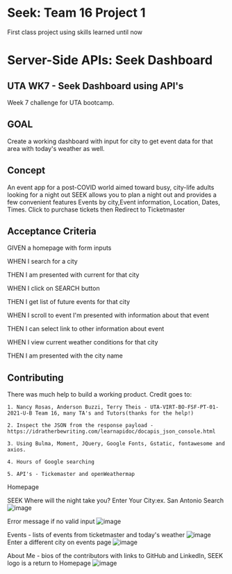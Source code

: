 # Seek: Team 16 Project 1
First class project using skills learned until now
# Server-Side APIs: Seek Dashboard

## UTA WK7 - Seek Dashboard using API's
Week 7 challenge for UTA bootcamp.

## GOAL
Create a working dashboard with input for city to get event data for that area with today's weather as well.

## Concept
An event app for a post-COVID world aimed toward busy, city-life adults looking for a night out
SEEK allows you to plan a night out and provides a few convenient features Events by city,Event information, Location,
Dates, Times. Click to purchase tickets then Redirect to Ticketmaster

## Acceptance Criteria
GIVEN a homepage with form inputs

WHEN I search for a city

THEN I am presented with current for that city

WHEN I click on SEARCH button

THEN I get list of future events for that city

WHEN I scroll to event I'm presented with information about that event

THEN I can select link to other information about event

WHEN I view current weather conditions for that city

THEN I am presented with the city name

## Contributing
There was much help to build a working product. Credit goes to:

    1. Nancy Rosas, Anderson Buzzi, Terry Theis - UTA-VIRT-BO-FSF-PT-01-2021-U-B Team 16, many TA's and Tutors(thanks for the help!)
   
    2. Inspect the JSON from the response payload - https://idratherbewriting.com/learnapidoc/docapis_json_console.html
   
    3. Using Bulma, Moment, JQuery, Google Fonts, Gstatic, fontawesome and axios. 
    
    4. Hours of Google searching

    5. API's - Tickemaster and openWeathermap

Homepage

SEEK
Where will the night take you?
Enter Your City:ex. San Antonio
 Search![image](https://user-images.githubusercontent.com/76980137/113413380-30472d00-9380-11eb-818e-34288b935dab.png)


Error message if no valid input
![image](https://user-images.githubusercontent.com/76980137/113413457-5ec50800-9380-11eb-8ff2-9f2e3d961e03.png)



Events - lists of events from ticketmaster and today's weather
![image](https://user-images.githubusercontent.com/76980137/113413930-61742d00-9381-11eb-9a1c-daa763148163.png)
Enter a different city on events page
![image](https://user-images.githubusercontent.com/76980137/113413515-7ef4c700-9380-11eb-93a1-1fd38e890776.png)


About Me - bios of the contributors with links to GitHub and LinkedIn, SEEK logo is a return to Homepage
![image](https://user-images.githubusercontent.com/76980137/113413777-0b06ee80-9381-11eb-9bb9-7746942c2ac7.png)



